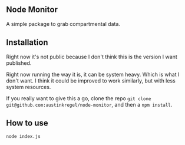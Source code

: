 ## Node Monitor
A simple package to grab compartmental data.

## Installation
Right now it's not public because I don't think this is the version I want published. 

Right now running the way it is, it can be system heavy. Which is what I don't want. I think it could be improved to work similarly, but with less system resources.

If you really want to give this a go, clone the repo `git clone git@github.com:austinkregel/node-monitor`, and then a `npm install`. 

## How to use
`node index.js`


